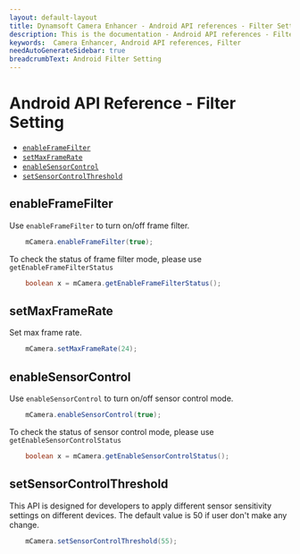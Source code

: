 ```yaml
---
layout: default-layout
title: Dynamsoft Camera Enhancer - Android API references - Filter Setting
description: This is the documentation - Android API references - Filter Setting page of Dynamsoft Camera Enhancer.
keywords:  Camera Enhancer, Android API references, Filter
needAutoGenerateSidebar: true
breadcrumbText: Android Filter Setting
---
```


# Android API Reference - Filter Setting

- [`enableFrameFilter`](#framefilter)
- [`setMaxFrameRate`](#setmaxframerate)
- [`enableSensorControl`](#sensorcontrol)
- [`setSensorControlThreshold`](#setsensorcontrolthreshold)

## enableFrameFilter

Use `enableFrameFilter` to turn on/off frame filter. 
```java
    mCamera.enableFrameFilter(true);
```
To check the status of frame filter mode, please use `getEnableFrameFilterStatus`
```java
    boolean x = mCamera.getEnableFrameFilterStatus();
```

## setMaxFrameRate

Set max frame rate.
```java
    mCamera.setMaxFrameRate(24);
```

## enableSensorControl

Use `enableSensorControl` to turn on/off sensor control mode. 
```java
    mCamera.enableSensorControl(true);
```
To check the status of sensor control mode, please use `getEnableSensorControlStatus`
```java
    boolean x = mCamera.getEnableSensorControlStatus();
```

## setSensorControlThreshold

This API is designed for developers to apply different sensor sensitivity settings on different devices. The default value is 50 if user don't make any change.
```java
    mCamera.setSensorControlThreshold(55);
```